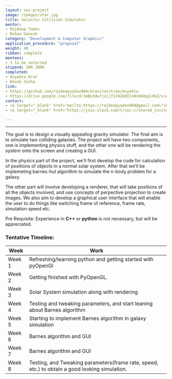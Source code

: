 ```yaml
---
layout: soc-project
image: /images/star.jpg
title: Galactic Collision Simulator
mentor: 
- Rajdeep Yadav
- Rohan Ganesh 
category: "Development & Computer Graphics"
application_procedure: "proposal"
weight: 40
ribbon: complete
mentees: 
- 3 to be selected
stipend: INR 3000
completed:
- Avyakta Wrat
- Devak Sinha
link:
- https://github.com/rajdeepyadav004/Graviton/tree/Avyakta
- https://drive.google.com/file/d/1mBLbdw7j2cjY174ZGNIlnNs8kHpglXmZ/view
contact: 
- <a target="_blank" href="mailto:https://rajdeepyadav004@gmail.com\">Email</a> - rajdeepyadav004@gmail.com
- <a target="_blank" href="https://join.slack.com/t/soc-c/shared_invite/enQtNjA4ODYxOTA2MDgwLTY1ZTJhMjA0NTQ3NTJlOWI0M2VkMWI5MjVlMTE1Y2I3ZjRkOGY2MTFhM2U5OGE1MTg4MmMzMzRhNTYwNTM5OWM">Slack</a>

---
```


---

The goal is to design a visually appealing gravity simulator. The final aim is to simulate two colliding galaxies. The project will have two components, one is implementing physics stuff, and the other one will be rendering the system onto the screen and creating a GUI. 

<!--break-->
In the physics part of the project, we'll first develop the code for calculation of positions of objects in a normal solar system. After that we'll be implemeting barnes-hut algorithm to simulate the n-body problem for a galaxy. 

The other part will involve developing a renderer, that will take positions of all the objects involved, and use concepts of perpective projection to create images. We also aim to develop a graphical user interface that will enable the user to do things like switching frame of reference, frame rate, simulation speed etc. 


Pre Requisite: Experience in **C++** or **python** is not necessary, but will be appreciated. 

<!--break-->

### Tentative Timeline:

|Week | Work |
|--- | --- |
| Week 1 | Refreshing/learning python and getting started with pyOpenGl |
| Week 2 | Getting finished with PyOpenGL. |
| Week 3 | Solar System simulation along with rendering |
| Week 4 | Testing and tweaking parameters, and start leaning about Barnes algorithm |
| Week 5 | Starting to implement Barnes algorithm in galaxy simulation |
| Week 6 | Barnes algorithm and GUI |
| Week 7 | Barnes algorithm and GUI |
| Week 8 | Testing, and Tweaking parameters(frame rate, speed, etc.) to obtain a good looking simulation. |

<!--break-->
